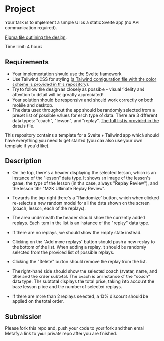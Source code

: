 # Project

Your task is to implement a simple UI as a static Svelte app (no API communication required).

[Figma file outlining the design](https://www.figma.com/file/G0YXZEYqqk6iywEm6CsCJi/Frontend-take-home-project).

Time limit: 4 hours

## Requirements

- Your implementation should use the Svelte framework
- Use Tailwind CSS for styling ([a Tailwind configuration file with the color scheme is provided in this repository](/tailwind.config.cjs)).
- Try to follow the design as closely as possible - visual fidelity and attention to detail will be greatly appreciated!
- Your solution should be responsive and should work correctly on both mobile and desktop.
- The data used throughout the app should be randomly selected from a preset list of possible values for each type of data. There are 3 different data types: "coach", "lesson", and "replay". [The full list is provided in the data.js file.](/src/data.js)

This repository contains a template for a Svelte + Tailwind app which should have everything you need to get started (you can also use your own template if you'd like).

## Description

- On the top, there's a header displaying the selected lesson, which is an instance of the "lesson" data type. It shows an image of the lesson's game, the type of the lesson (in this case, always "Replay Review"), and the lesson title "M2K Ultimate Replay Review".

- Towards the top-right there's a "Randomize" button, which when clicked re-selects a new random model for all the data shown on the screen (coach, lesson, each of the replays).

- The area underneath the header should show the currently added replays. Each item in the list is an instance of the "replay" data type.

- If there are no replays, we should show the empty state instead.

- Clicking on the "Add more replays" button should push a new replay to the bottom of the list. When adding a replay, it should be randomly selected from the provided list of possible replays.

- Clicking the "Delete" button should remove the replay from the list.

- The right-hand side should show the selected coach (avatar, name, and title) and the order subtotal. The coach is an instance of the "coach" data type. The subtotal displays the total price, taking into account the base lesson price and the number of selected replays.

- If there are more than 2 replays selected, a 10% discount should be applied on the total order.

## Submission

Please fork this repo and, push your code to your fork and then
email Metafy a link to your private repo after you are finished.
